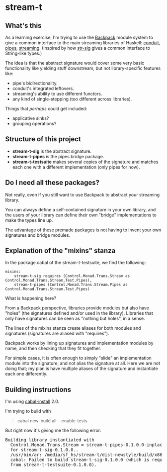 # stream-t

## What's this

As a learning exercise, I'm trying to use the
[Backpack](https://github.com/ezyang/ghc-proposals/blob/backpack/proposals/0000-backpack.rst)
module system to give a common interface to the main streaming libraries of
Haskell: [conduit](http://hackage.haskell.org/package/conduit), [pipes](http://hackage.haskell.org/package/pipes), [streaming](http://hackage.haskell.org/package/streaming). (Inspired by how
[str-sig](http://next.hackage.haskell.org:8080/package/str-sig) gives a common
interface to String-like types.)

The idea is that the abstract signature would cover some very basic
functionality like yielding stuff downstream, but not library-specific features
like:

- pipe's bidirectionality.
- conduit's integrated leftovers.
- streaming's ability to use different functors.
- any kind of single-stepping (too different across libraries).

Things that *perhaps* could get included:

- applicative sinks?
- grouping operations?

## Structure of this project 

- **stream-t-sig** is the abstract signature.
- **stream-t-pipes** is the pipes bridge package.
- **stream-t-testsuite** makes several copies of the signature and matches each
  one with a different implementation (only pipes for now). 

## Do I need all these packages?

Not really, even if you still want to use Backpack to abstract your streaming
library.

You can always define a self-contained signature in your own library, and the
users of your library can define their own "bridge" implementations to make the
types line up.

The advantage of these premade packages is not having to invent your own
signatures and bridge modules.

## Explanation of the "mixins" stanza

In the package.cabal of the stream-t-testsuite, we find the following:

```
mixins:
    stream-t-sig requires (Control.Monad.Trans.Stream as Control.Monad.Trans.Stream.Test.Pipes),
    stream-t-pipes (Control.Monad.Trans.Stream.Pipes as Control.Monad.Trans.Stream.Test.Pipes)
```

What is happening here?

From a Backpack perspective, libraries provide modules but also have "holes"
(the signatures defined and/or used in the library). Libraries that only have
signatures can be seen as "nothing but holes", in a sense.

The lines of the mixins stanza create aliases for both modules and signatures
(signatures are aliased with "requires"). 

Backpack works by lining up signatures and implementation modules by name, and
then checking that they fit together.

For simple cases, it is often enough to simply "slide" an implementation module
into the signature, and not alias the signature at all. Here we are not doing
that; my plan is have multiple aliases of the signature and instantiate each
one differently.

## Building instructions

I'm using [cabal-install](http://hackage.haskell.org/package/cabal-install) 2.0.

I'm trying to build with

> cabal new-build all --enable-tests

But right now it's giving me the following error:

<pre>
Building library instantiated with
  Control.Monad.Trans.Stream = stream-t-pipes-0.1.0.0-inplace:Control.Monad.Trans.Stream.Pipes
  for stream-t-sig-0.1.0.0..
  /usr/bin/ar: /media/sf_hs/stream-t/dist-newstyle/build/x86_64-linux/ghc-8.2.1/stream-t-sig-0.1.0.0/stream-t-sig-0.1.0.0-inplace+D90cCEuLMuMBL3FC6AfBOf/build/stream-t-sig-0.1.0.0-inplace+D90cCEuLMuMBL3FC6AfBOf/objs-6766/libHSstream-t-sig-0.1.0.0-inplace+D90cCEuLMuMBL3FC6AfBOf.a: Operation not permitted
  cabal: Failed to build stream-t-sig-0.1.0.0 (which is required by test:tests
  from stream-t-testsuite-0.1.0.0).
</pre>

